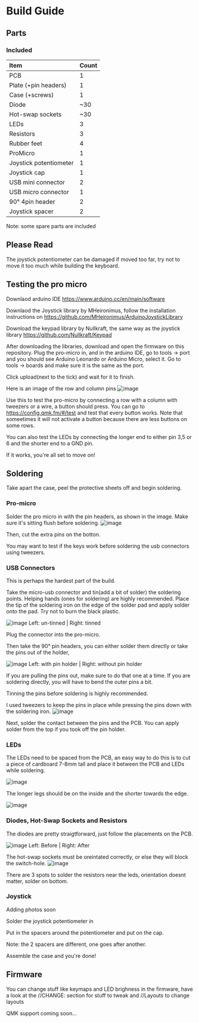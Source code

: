 # Build Guide

## Parts
### Included
| Item | Count |
|:-|:-|
| PCB                   | 1      |
| Plate (+pin headers)  | 1      |
| Case (+screws)        | 1      |
| Diode                 | ~30    |
| Hot-swap sockets      | ~30    |
| LEDs                  | 3      |
| Resistors             | 3      |
| Rubber feet           | 4      |
| ProMicro              | 1      |
| Joystick potentiometer| 1      |
| Joystick cap          | 1      |
| USB mini connector    | 2      |
| USB micro connector   | 1      |
| 90° 4pin header       | 2      |
| Joystick spacer       | 2      |

Note: some spare parts are included

## Please Read

The joystick potentiometer can be damaged if moved too far, try not to move it too much while building the keyboard.


## Testing the pro micro

Downlaod arduino IDE https://www.arduino.cc/en/main/software

Downlaod the Joystick library by MHeironimus,
follow the installation instructions on https://github.com/MHeironimus/ArduinoJoystickLibrary

Download the keypad library by Nullkraft, the same way as the joystick library
https://github.com/Nullkraft/Keypad


After downloading the libraries, download and open the firmware on this repository.
Plug the pro-micro in, and in the arduino IDE, go to tools -> port and you should see Arduino Leonardo or Arduino Micro, select it.
Go to tools -> boards and make sure it is the same as the port.

Click upload(next to the tick) and wait for it to finish.

Here is an image of the row and column pins
![image](https://i.imgur.com/XJMheTZ.jpg)

Use this to test the pro-micro by connecting a row with a column with tweezers or a wire, a button should press.
You can go to https://config.qmk.fm/#/test and test that every button works. Note that someetimes it will not activate a button because there are less buttons on some rows.

You can also test the LEDs by connecting the longer end to either pin 3,5 or 6 and the shorter end to a GND pin.

If it works, you're all set to move on!


## Soldering
Take apart the case, peel the protective sheets off and begin soldering.

### Pro-micro

Solder the pro micro in with the pin headers, as shown in the image. Make sure it's sitting flush before soldering.
![image](https://i.imgur.com/qnvoUzn.jpg)

Then, cut the extra pins on the botton.

You may want to test if the keys work before soldering the usb connectors using tweezers.

### USB Connectors

This is perhaps the hardest part of the build.

Take the micro-usb connector and tin(add a bit of solder) the soldering points. Helping hands (ones for soldering) are highly recommended.
Place the tip of the soldering iron on the edge of the solder pad and apply solder onto the pad. Try not to burn the black plastic.

![image](https://i.imgur.com/ibTlG2V.jpg)
Left: un-tinned | Right: tinned

Plug the connector into the pro-micro.

Then take the 90° pin headers, you can either solder them directly or take the pins out of the holder, 

![image](https://i.imgur.com/JjyFhKR.png)
Left: with pin holder | Right: without pin holder

If you are pulling the pins out, make sure to do that one at a time.
If you are soldering directly, you will have to bend the outer pins a bit.

Tinning the pins before soldering is highly recommended.

I used tweezers to keep the pins in place while pressing the pins down with the soldering iron.
![image](https://i.imgur.com/vCrYu0I.jpg)

Next, solder the contact between the pins and the PCB. You can apply solder from the top if you took off the pin holder.

### LEDs

The LEDs need to be spaced from the PCB, an easy way to do this is to cut a piece of cardboard 7-8mm tall and place it between the PCB and LEDs while soldering.

![image](https://i.imgur.com/gljzqHt.jpg)

The longer legs should be on the inside and the shorter towards the edge.

![image](https://i.imgur.com/E8dYJVy.jpg)


### Diodes, Hot-Swap Sockets and Resistors

The diodes are pretty straigtforward, just follow the placements on the PCB.

![image](https://i.imgur.com/N9QyFvm.jpg?1)
Left: Before | Right: After

The hot-swap sockets must be oreintated correctly, or else they will block the switch-hole.
![image](https://i.imgur.com/rbfXfMf.jpg)

There are 3 spots to solder the resistors near the leds, orientation doesnt matter, solder on bottom.

### Joystick

Adding photos soon

Solder the joystick potentiometer in

Put in the spacers around the potentiometer and put on the cap.

Note: the 2 spacers are different, one goes after another.


Assemble the case and you're done!

## Firmware

You can change stuff like keymaps and LED brighness in the firmware, have a look at the //CHANGE: section for stuff to tweak and //Layouts to change layouts

QMK support coming soon...
